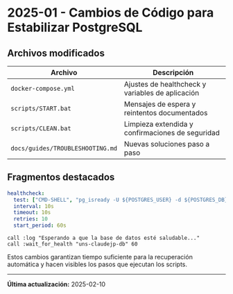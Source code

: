 # 2025-01 - Cambios de Código para Estabilizar PostgreSQL

## Archivos modificados

| Archivo | Descripción |
|---------|-------------|
| `docker-compose.yml` | Ajustes de healthcheck y variables de aplicación | 
| `scripts/START.bat` | Mensajes de espera y reintentos documentados |
| `scripts/CLEAN.bat` | Limpieza extendida y confirmaciones de seguridad |
| `docs/guides/TROUBLESHOOTING.md` | Nuevas soluciones paso a paso |

## Fragmentos destacados

```yaml
healthcheck:
  test: ["CMD-SHELL", "pg_isready -U ${POSTGRES_USER} -d ${POSTGRES_DB}"]
  interval: 10s
  timeout: 10s
  retries: 10
  start_period: 60s
```

```batch
call :log "Esperando a que la base de datos esté saludable..."
call :wait_for_health "uns-claudejp-db" 60
```

Estos cambios garantizan tiempo suficiente para la recuperación automática y hacen visibles los pasos que ejecutan los scripts.

---

**Última actualización:** 2025-02-10
